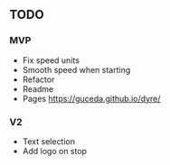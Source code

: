 ## TODO

### MVP
- Fix speed units
- Smooth speed when starting
- Refactor
- Readme
- Pages https://guceda.github.io/dyre/

### V2
- Text selection
- Add logo on stop